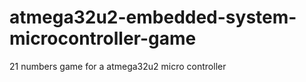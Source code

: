 # atmega32u2-embedded-system-microcontroller-game
21 numbers game for a atmega32u2 micro controller 
